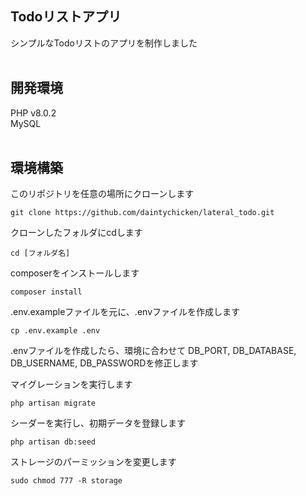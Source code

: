 ## Todoリストアプリ
シンプルなTodoリストのアプリを制作しました
<br>
<br>

## 開発環境
PHP v8.0.2  
MySQL
<br>
<br>

## 環境構築

このリポジトリを任意の場所にクローンします
```
git clone https://github.com/daintychicken/lateral_todo.git
```

クローンしたフォルダにcdします
```
cd [フォルダ名]
```

composerをインストールします
```
composer install
```

.env.exampleファイルを元に、.envファイルを作成します
```
cp .env.example .env
```
.envファイルを作成したら、環境に合わせて
DB_PORT, DB_DATABASE, DB_USERNAME, DB_PASSWORDを修正します

マイグレーションを実行します
```
php artisan migrate
```

シーダーを実行し、初期データを登録します
```
php artisan db:seed
```

ストレージのパーミッションを変更します
```
sudo chmod 777 -R storage
```
